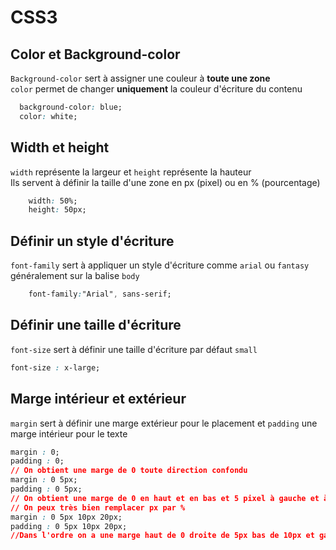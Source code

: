# CSS3

## Color et Background-color

`Background-color` sert à assigner une couleur à **toute une zone**  
`color` permet de changer **uniquement** la couleur d'écriture du contenu

```css
  background-color: blue;
  color: white;
```

## Width et height

`width` représente la largeur et `height` représente la hauteur  
Ils servent à définir la taille d'une zone en px (pixel) ou en % (pourcentage)

```css
    width: 50%;
    height: 50px;
```

## Définir un style d'écriture

`font-family` sert à appliquer un style d'écriture comme `arial` ou `fantasy` généralement sur la balise
`body`

```css
    font-family:"Arial", sans-serif;
```

## Définir une taille d'écriture

`font-size` sert à définir une taille d'écriture par défaut `small`

```css
font-size : x-large;
``` 

## Marge intérieur et extérieur

`margin` sert à définir une marge extérieur pour le placement et `padding` une marge intérieur pour le texte

```css
margin : 0;
padding : 0;
// On obtient une marge de 0 toute direction confondu 
margin : 0 5px;
padding : 0 5px;
// On obtient une marge de 0 en haut et en bas et 5 pixel à gauche et à droite
// On peux très bien remplacer px par %
margin : 0 5px 10px 20px;
padding : 0 5px 10px 20px;
//Dans l'ordre on a une marge haut de 0 droite de 5px bas de 10px et gauche de 20px 
``` 